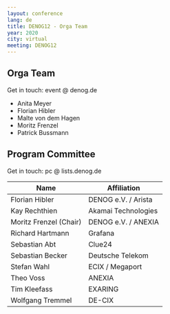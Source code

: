 ```yaml
---
layout: conference
lang: de
title: DENOG12 - Orga Team
year: 2020
city: virtual
meeting: DENOG12
---
```



## Orga Team
Get in touch: event @ denog.de

- Anita Meyer
- Florian Hibler
- Malte von dem Hagen
- Moritz Frenzel
- Patrick Bussmann

## Program Committee

Get in touch: pc @ lists.denog.de

| Name                   | Affiliation         |
|------------------------|---------------------|
| Florian Hibler         | DENOG e.V. / Arista |
| Kay Rechthien          | Akamai Technologies |
| Moritz Frenzel (Chair) | DENOG e.V. / ANEXIA |
| Richard Hartmann       | Grafana             |
| Sebastian Abt          | Clue24              |
| Sebastian Becker       | Deutsche Telekom    |
| Stefan Wahl            | ECIX / Megaport     |
| Theo Voss              | ANEXIA              |
| Tim Kleefass           | EXARING             |
| Wolfgang Tremmel       | DE-CIX              |
